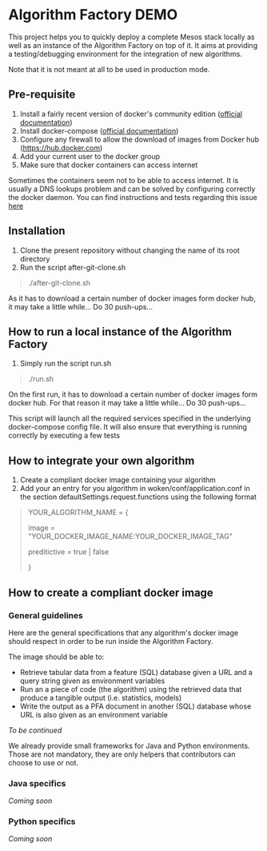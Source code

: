 # Algorithm Factory DEMO

This project helps you to quickly deploy a complete Mesos stack locally as well as an instance of the Algorithm Factory on top of it.
It aims at providing a testing/debugging environment for the integration of new algorithms.

Note that it is not meant at all to be used in production mode.

## Pre-requisite

1. Install a fairly recent version of docker's community edition ([official documentation](https://docs.docker.com/engine/installation/))
2. Install docker-compose ([official documentation](https://docs.docker.com/compose/install/))
3. Configure any firewall to allow the download of images from Docker hub (https://hub.docker.com)
4. Add your current user to the docker group
5. Make sure that docker containers can access internet

Sometimes the containers seem not to be able to access internet. It is usually a DNS lookups problem and can be solved by configuring correctly the docker daemon.
You can find instructions and tests regarding this issue [here](https://robinwinslow.uk/2016/06/23/fix-docker-networking-dns/#the-permanent-system-wide-fix)

## Installation

1. Clone the present repository without changing the name of its root directory
2. Run the script after-git-clone.sh

> ./after-git-clone.sh

As it has to download a certain number of docker images form docker hub, it may take a little while... Do 30 push-ups...

## How to run a local instance of the Algorithm Factory

1. Simply run the script run.sh

> ./run.sh

On the first run, it has to download a certain number of docker images form docker hub. For that reason it may take a little while... Do 30 push-ups...

This script will launch all the required services specified in the underlying docker-compose config file.
It will also ensure that everything is running correctly by executing a few tests

## How to integrate your own algorithm

1. Create a compliant docker image containing your algorithm
2. Add your an entry for you algorithm in woken/conf/application.conf in the section defaultSettings.request.functions using the following format

> YOUR_ALGORITHM_NAME = {
>
>   image = "YOUR_DOCKER_IMAGE_NAME:YOUR_DOCKER_IMAGE_TAG"
>
>   preditictive = true | false
>
> }

## How to create a compliant docker image

### General guidelines

Here are the general specifications that any algorithm's docker image should respect in order to be run inside the Algorithm Factory.

The image should be able to:

- Retrieve tabular data from a feature (SQL) database given a URL and a query string given as environment variables
- Run an a piece of code (the algorithm) using the retrieved data that produce a tangible output (i.e. statistics, models) 
- Write the output as a PFA document in another (SQL) database whose URL is also given as an environment variable

*To be continued*

We already provide small frameworks for Java and Python environments. Those are not mandatory, they are only helpers that contributors can choose to use or not.

### Java specifics

*Coming soon*

### Python specifics

*Coming soon*
